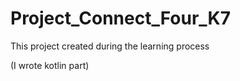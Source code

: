 # Project_Connect_Four_K7
This project created during the learning process

(I wrote kotlin part)


